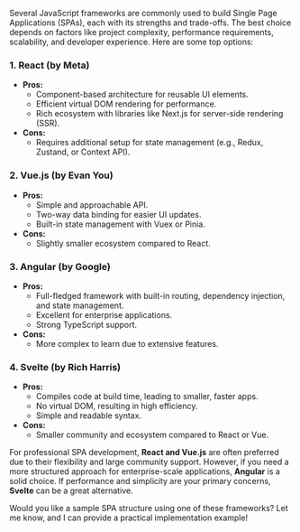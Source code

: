 Several JavaScript frameworks are commonly used to build Single Page Applications (SPAs), each with its strengths and trade-offs. The best choice depends on factors like project complexity, performance requirements, scalability, and developer experience. Here are some top options:

### 1. **React** (by Meta)
   - **Pros:**
     - Component-based architecture for reusable UI elements.
     - Efficient virtual DOM rendering for performance.
     - Rich ecosystem with libraries like Next.js for server-side rendering (SSR).
   - **Cons:**
     - Requires additional setup for state management (e.g., Redux, Zustand, or Context API).

### 2. **Vue.js** (by Evan You)
   - **Pros:**
     - Simple and approachable API.
     - Two-way data binding for easier UI updates.
     - Built-in state management with Vuex or Pinia.
   - **Cons:**
     - Slightly smaller ecosystem compared to React.

### 3. **Angular** (by Google)
   - **Pros:**
     - Full-fledged framework with built-in routing, dependency injection, and state management.
     - Excellent for enterprise applications.
     - Strong TypeScript support.
   - **Cons:**
     - More complex to learn due to extensive features.

### 4. **Svelte** (by Rich Harris)
   - **Pros:**
     - Compiles code at build time, leading to smaller, faster apps.
     - No virtual DOM, resulting in high efficiency.
     - Simple and readable syntax.
   - **Cons:**
     - Smaller community and ecosystem compared to React or Vue.

For professional SPA development, **React and Vue.js** are often preferred due to their flexibility and large community support. However, if you need a more structured approach for enterprise-scale applications, **Angular** is a solid choice. If performance and simplicity are your primary concerns, **Svelte** can be a great alternative.

Would you like a sample SPA structure using one of these frameworks? Let me know, and I can provide a practical implementation example!